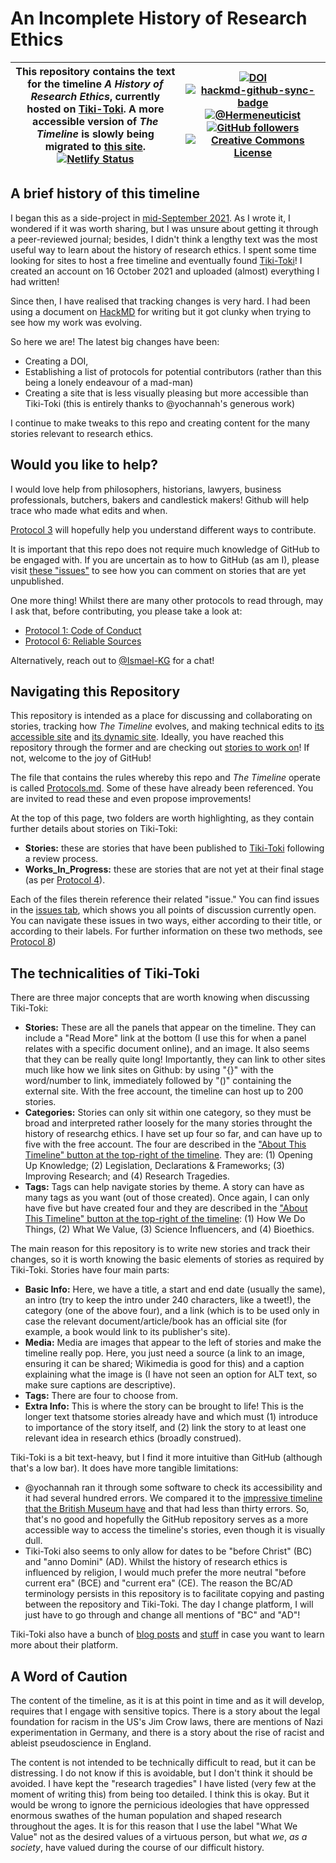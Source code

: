 # An Incomplete History of Research Ethics
| This repository contains the text for the timeline *A History of Research Ethics*, currently hosted on [Tiki-Toki](https://www.tiki-toki.com/timeline/entry/1753034/A-History-of-Research-Ethics/). A more accessible version of _The Timeline_ is slowly being migrated to [this site](https://ismael-kg.github.io/An_Incomplete_History_of_Research_Ethics/). [![Netlify Status](https://api.netlify.com/api/v1/badges/59422587-db63-4203-b21e-a1aa9141cf4c/deploy-status)](https://app.netlify.com/sites/affectionate-ride-5778cb/deploys) | [![DOI](https://zenodo.org/badge/DOI/10.5281/zenodo.5731453.svg)](https://doi.org/10.5281/zenodo.5731453) [![hackmd-github-sync-badge](https://hackmd.io/VW6SvaOYTemXnOd4SMcC4Q/badge)](https://hackmd.io/VW6SvaOYTemXnOd4SMcC4Q) [![@Hermeneuticist](https://badgen.net/badge/icon/@hermeneuticist?icon=twitter&label)](https://twitter.com/hermeneuticist) [![GitHub followers](https://img.shields.io/github/followers/Ismael-KG.svg?style=social&label=Follow&maxAge=2592000)](https://github.com/Ismael-KG?tab=followers) <a rel="license" href="http://creativecommons.org/licenses/by/4.0/"><img alt="Creative Commons License" style="border-width:0" src="https://i.creativecommons.org/l/by/4.0/88x31.png" /></a><br /><a rel="license" href="http://creativecommons.org/licenses/by/4.0/"></a> |
| --- | --- |

## A brief history of this timeline
I began this as a side-project in [mid-September 2021](https://twitter.com/hermeneuticist/status/1441111868039315462?s=20). As I wrote it, I wondered if it was worth sharing, but I was unsure about getting it through a peer-reviewed journal; besides, I didn't think a lengthy text was the most useful way to learn about the history of research ethics. I spent some time looking for sites to host a free timeline and eventually found [Tiki-Toki](https://www.tiki-toki.com/)! I created an account on 16 October 2021 and uploaded (almost) everything I had written!

Since then, I have realised that tracking changes is very hard. I had been using a document on [HackMD](https://hackmd.io) for writing but it got clunky when trying to see how my work was evolving.

So here we are! The latest big changes have been:
* Creating a DOI, 
* Establishing a list of protocols for potential contributors (rather than this being a lonely endeavour of a mad-man) 
* Creating a site that is less visually pleasing but more accessible than Tiki-Toki (this is entirely thanks to @yochannah's generous work)

I continue to make tweaks to this repo and creating content for the many stories relevant to research ethics.
## Would you like to help?
I would love help from philosophers, historians, lawyers, business professionals, butchers, bakers and candlestick makers! Github will help trace who made what edits and when.

[Protocol 3](https://github.com/Ismael-KG/An_Incomplete_History_of_Research_Ethics/blob/main/Protocols.md#Protocol-3-Contribution-Types) will hopefully help you understand different ways to contribute.

It is important that this repo does not require much knowledge of GitHub to be engaged with. If you are uncertain as to how to GitHub (as am I), please visit [these "issues"](https://github.com/Ismael-KG/An_Incomplete_History_of_Research_Ethics/issues?q=is%3Aopen+is%3Aissue+label%3A%22good+first+issue%22+label%3A%22Help+wanted%22+label%3AWIP) to see how you can comment on stories that are yet unpublished.

One more thing! Whilst there are many other protocols to read through, may I ask that, before contributing, you please take a look at:
* [Protocol 1: Code of Conduct](https://github.com/Ismael-KG/An_Incomplete_History_of_Research_Ethics/blob/main/Protocols.md#protocol-1-code-of-conduct)
* [Protocol 6: Reliable Sources](https://github.com/Ismael-KG/An_Incomplete_History_of_Research_Ethics/blob/main/Protocols.md#Protocol-6-Reliable-Sources)

Alternatively, reach out to [@Ismael-KG](https://github.com/Ismael-KG) for a chat!

## Navigating this Repository
This repository is intended as a place for discussing and collaborating on stories, tracking how _The Timeline_ evolves, and making technical edits to [its accessible site](https://ismael-kg.github.io/An_Incomplete_History_of_Research_Ethics/) and [its dynamic site](https://www.tiki-toki.com/timeline/entry/1753034/A-History-of-Research-Ethics/). Ideally, you have reached this repository through the former and are checking out [stories to work on](https://github.com/Ismael-KG/An_Incomplete_History_of_Research_Ethics/issues?q=is%3Aopen+is%3Aissue+label%3A%22good+first+issue%22+label%3A%22Help+wanted%22+label%3AWIP)! If not, welcome to the joy of GitHub!

The file that contains the rules whereby this repo and _The Timeline_ operate is called [Protocols.md](https://github.com/Ismael-KG/An_Incomplete_History_of_Research_Ethics/blob/main/Protocols.md). Some of these have already been referenced. You are invited to read these and even propose improvements!

At the top of this page, two folders are worth highlighting, as they contain further details about stories on Tiki-Toki:
* **Stories:** these are stories that have been published to [Tiki-Toki](https://www.tiki-toki.com/timeline/entry/1753034/A-History-of-Research-Ethics/) following a review process.
* **Works_In_Progress:** these are stories that are not yet at their final stage (as per [Protocol 4](https://github.com/Ismael-KG/An_Incomplete_History_of_Research_Ethics/blob/main/Protocols.md#Protocol-4-Lifecycle-of-a-Story)).

Each of the files therein reference their related "issue." You can find issues in the [issues tab](https://github.com/Ismael-KG/An_Incomplete_History_of_Research_Ethics/issues), which shows you all points of discussion currently open. You can navigate these issues in two ways, either according to their title, or according to their labels. For further information on these two methods, see [Protocol 8](https://github.com/Ismael-KG/An_Incomplete_History_of_Research_Ethics/blob/main/Protocols.md#Protocol-8-Naming-Conventions))

## The technicalities of Tiki-Toki
There are three major concepts that are worth knowing when discussing Tiki-Toki:
* **Stories:** These are all the panels that appear on the timeline. They can include a "Read More" link at the bottom (I use this for when a panel relates with a specific document online), and an image. It also seems that they can be really quite long! Importantly, they can link to other sites much like how we link sites on Github: by using "{}" with the word/number to link, immediately followed by "()" containing the external site. With the free account, the timeline can host up to 200 stories.
* **Categories:** Stories can only sit within one category, so they must be broad and interpreted rather loosely for the many stories throught the history of researchg ethics. I have set up four so far, and can have up to five with the free account. The four are described in the ["About This Timeline" button at the top-right of the timeline](https://www.tiki-toki.com/timeline/entry/1753034/A-History-of-Research-Ethics/). They are: (1) Opening Up Knowledge; (2) Legislation, Declarations & Frameworks; (3) Improving Research; and (4) Research Tragedies.
* **Tags:** Tags can help navigate stories by theme. A story can have as many tags as you want (out of those created). Once again, I can only have five but have created four and they are described in the ["About This Timeline" button at the top-right of the timeline](https://www.tiki-toki.com/timeline/entry/1753034/A-History-of-Research-Ethics/): (1) How We Do Things, (2) What We Value, (3) Science Influencers, and (4) Bioethics.

The main reason for this repository is to write new stories and track their changes, so it is worth knowing the basic elements of stories as required by Tiki-Toki. Stories have four main parts:
* **Basic Info:** Here, we have a title, a start and end date (usually the same), an intro (try to keep the intro under 240 characters, like a tweet!), the category (one of the above four), and a link (which is to be used only in case the relevant document/article/book has an official site (for example, a book would link to its publisher's site).
* **Media:** Media are images that appear to the left of stories and make the timeline really pop. Here, you just need a source (a link to an image, ensuring it can be shared; Wikimedia is good for this) and a caption explaining what the image is (I have not seen an option for ALT text, so make sure captions are descriptive).
* **Tags:** There are four to choose from.
* **Extra Info:** This is where the story can be brought to life! This is the longer text thatsome stories already have and which must (1) introduce to importance of the story itself, and (2) link the story to at least one relevant idea in research ethics (broadly construed).

Tiki-Toki is a bit text-heavy, but I find it more intuitive than GitHub (although that's a low bar). It does have more tangible limitations:
* @yochannah ran it through some software to check its accessibility and it had several hundred errors. We compared it to the [impressive timeline that the British Museum have](https://britishmuseum.withgoogle.com/) and that had less than thirty errors. So, that's no good and hopefully the GitHub repository serves as a more accessible way to access the timeline's stories, even though it is visually dull.
* Tiki-Toki also seems to only allow for dates to be "before Christ" (BC) and "anno Domini" (AD). Whilst the history of research ethics is influenced by religion, I would much prefer the more neutral "before current era" (BCE) and "current era" (CE). The reason the BC/AD terminology persists in this repository is to facilitate copying and pasting between the repository and Tiki-Toki. The day I change platform, I will just have to go through and change all mentions of "BC" and "AD"!

Tiki-Toki also have a bunch of [blog posts](https://www.tiki-toki.com/blog/) and [stuff](https://www.tiki-toki.com/faqs/) in case you want to learn more about their platform.

## A Word of Caution
The content of the timeline, as it is at this point in time and as it will develop, requires that I engage with sensitive topics. There is a story about the legal foundation for racism in the US's Jim Crow laws, there are mentions of Nazi experimentation in Germany, and there is a story about the rise of racist and ableist pseudoscience in England.

The content is not intended to be technically difficult to read, but it can be distressing. I do not know if this is avoidable, but I don't think it should be avoided. I have kept the "research tragedies" I have listed (very few at the moment of writing this) from being too detailed. I think this is okay. But it would be wrong to ignore the pernicious ideologies that have oppressed enormous swathes of the human population and shaped research throughout the ages. It is for this reason that I use the label "What We Value" not as the desired values of a virtuous person, but what *we*, *as a society*, have valued during the course of our difficult history.
